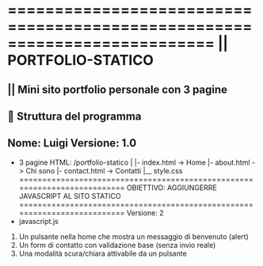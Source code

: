 ==========================================================================
||                         PORTFOLIO-STATICO
==========================================================================
|| Mini sito portfolio personale con 3 pagine
--------------------------------------------------------------------------
📂 Struttura del programma
--------------------------------------------------------------------------
Nome: Luigi
Versione: 1.0
--------------------------------------------------------------------------
- 3 pagine HTML:
/portfolio-statico
|
|- index.html   -> Home
|- about.html   -> Chi sono
|- contact.html -> Contatti
|__ style.css
==========================================================================
           OBIETTIVO: AGGIUNGERRE JAVASCRIPT AL SITO STATICO
==========================================================================
Versione: 2
- javascript.js
1. Un pulsante nella home che mostra un messaggio di benvenuto (alert)
2. Un form di contatto con validazione base (senza invio reale)
3. Una modalità scura/chiara attivabile da un pulsante
